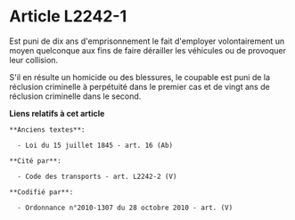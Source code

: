 # Article L2242-1

Est puni de dix ans d'emprisonnement le fait d'employer volontairement un moyen quelconque aux fins de faire dérailler les
véhicules ou de provoquer leur collision.

S'il en résulte un homicide ou des blessures, le coupable est puni de la réclusion criminelle à perpétuité dans le premier
cas et de vingt ans de réclusion criminelle dans le second.

**Liens relatifs à cet article**

	**Anciens textes**:

	  - Loi du 15 juillet 1845 - art. 16 (Ab)

	**Cité par**:

	  - Code des transports - art. L2242-2 (V)

	**Codifié par**:

	  - Ordonnance n°2010-1307 du 28 octobre 2010 - art. (V)
